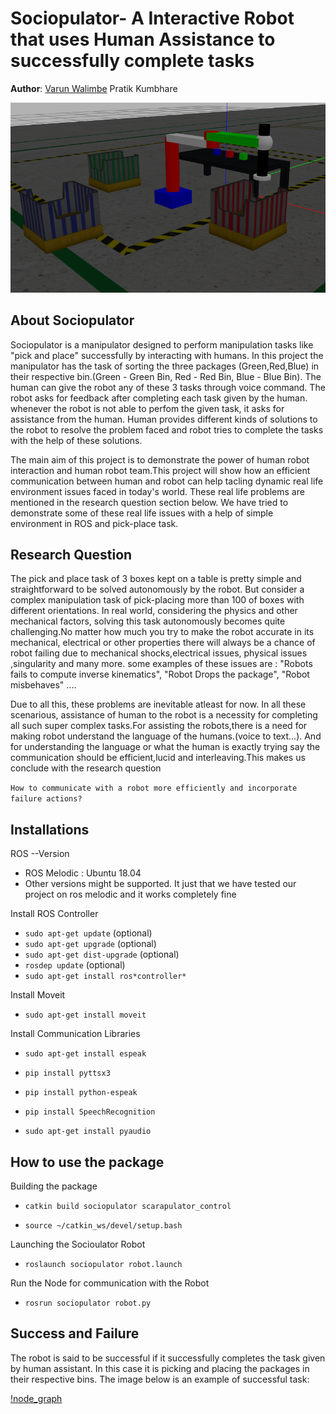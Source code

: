 # Sociopulator- A Interactive Robot that uses Human Assistance to successfully complete tasks

**Author**: [Varun Walimbe](https://github.com/varun7860) Pratik Kumbhare

![node_graph](assets/workspace.png)

## About Sociopulator
Sociopulator is a manipulator designed to perform manipulation tasks like "pick and place" successfully by interacting with humans. In this project the manipulator has the task of sorting the three packages (Green,Red,Blue) in their respective bin.(Green - Green Bin, Red - Red Bin, Blue - Blue Bin). The human can give the robot any of these 3 tasks through voice command. The robot asks for feedback after completing each task given by the human. whenever the robot is not able to perfom the given task, it asks for assistance from the human. Human provides different kinds of solutions to the robot to resolve the problem faced and robot tries to complete the tasks with the help of these solutions.

The main aim of this project is to demonstrate the power of human robot interaction and human robot team.This project will show how an efficient communication between human and robot can help tacling dynamic real life environment issues faced in today's world. These real life problems are mentioned in the research question section below. We have tried to demonstrate some of these real life issues with a help of simple environment in ROS and pick-place task.

## Research Question
The pick and place task of 3 boxes kept on a table is pretty simple and straightforward to be solved autonomously by the robot. But consider a complex manipulation task of pick-placing more than 100 of boxes with different orientations. In real world, considering the physics and other mechanical factors,
solving this task autonomously becomes quite challenging.No matter how much you try to make the robot accurate in its mechanical, electrical or other properties there will always be a chance of robot failing due to mechanical shocks,electrical issues, physical issues ,singularity and many more. some examples of these issues are : "Robots fails to compute inverse kinematics", "Robot Drops the package", "Robot misbehaves" ....

Due to all this, these problems are inevitable atleast for now. In all these scenarious, assistance of human to the robot is a necessity for completing all such super complex tasks.For assisting the robots,there is a need for making robot understand the language of the humans.(voice to text...). And for understanding the language or what the human is exactly trying say the communication should be efficient,lucid and interleaving.This makes us conclude with the research question 

`How to communicate with a robot more efficiently and incorporate failure actions?`


## Installations
ROS --Version

- ROS Melodic : Ubuntu 18.04
- Other versions might be supported. It just that we have tested our project on ros melodic and it works completely fine

Install ROS Controller

- `sudo apt-get update` (optional)
- `sudo apt-get upgrade` (optional)
- `sudo apt-get dist-upgrade` (optional)
- `rosdep update` (optional)
- `sudo apt-get install ros*controller*`

Install Moveit

- `sudo apt-get install moveit`

Install Communication Libraries

- `sudo apt-get install espeak`

- `pip install pyttsx3`

- `pip install python-espeak`

- `pip install SpeechRecognition`

- `sudo apt-get install pyaudio`

## How to use the package

Building the package

- `catkin build sociopulator scarapulator_control`

- `source ~/catkin_ws/devel/setup.bash`

Launching the Socioulator Robot

- `roslaunch sociopulator robot.launch`

Run the Node for communication with the Robot

- `rosrun sociopulator robot.py`


## Success and Failure

The robot is said to be successful if it successfully completes the task given by human assistant. In this case it is picking and placing the packages in their respective bins. The image below is an example of successful task:

[!node_graph](assets/success.png)




